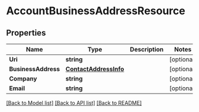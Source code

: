 # AccountBusinessAddressResource

## Properties
Name | Type | Description | Notes
------------ | ------------- | ------------- | -------------
**Uri** | **string** |  | [optional] 
**BusinessAddress** | [**ContactAddressInfo**](ContactAddressInfo.md) |  | [optional] 
**Company** | **string** |  | [optional] 
**Email** | **string** |  | [optional] 

[[Back to Model list]](../README.md#documentation-for-models) [[Back to API list]](../README.md#documentation-for-api-endpoints) [[Back to README]](../README.md)



